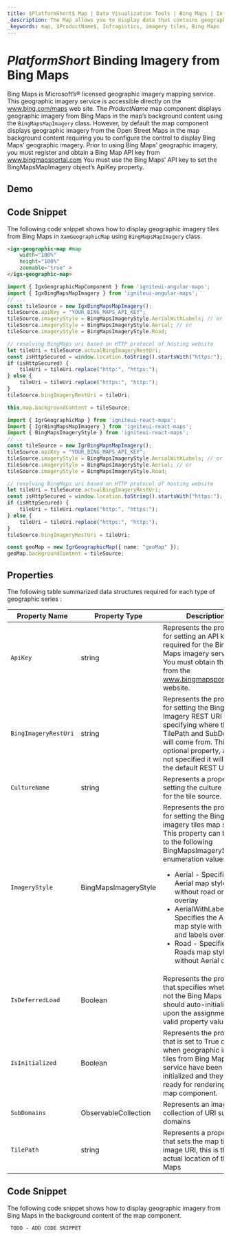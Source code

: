 ```yaml
---
title: $PlatformShort$ Map | Data Visualization Tools | Bing Maps | Infragistics
_description: The Map allows you to display data that contains geographic locations from view models or geo-spatial data loaded from shape files on geographic imagery maps.View the demo, dependencies, usage and toolbar for more information.
_keywords: map, $ProductName$, Infragistics, imagery tiles, Bing Maps
---
```

# $PlatformShort$ Binding Imagery from Bing Maps

Bing Maps is Microsoft’s® licensed geographic imagery mapping service. This geographic imagery service is accessible directly on the <a href="http://www.bing.com/maps" target="_blank">www.bing.com/maps</a>  web site. The $ProductName$ map component displays geographic imagery from Bing Maps in the map’s background content using the `BingMapsMapImagery` class. However, by default the map component displays geographic imagery from the Open Street Maps in the map background content requiring you to configure the control to display Bing Maps’ geographic imagery. Prior to using Bing Maps’ geographic imagery, you must register and obtain a Bing Map API key from <a href="http://www.bingmapsportal.coms" target="_blank">www.bingmapsportal.com</a> You must use the Bing Maps’ API key to set the BingMapsMapImagery object’s ApiKey property.

## Demo


<code-view style="height: 500px" 
           data-demos-base-url="{environment:dvDemosBaseUrl}" 
           iframe-src="{environment:dvDemosBaseUrl}/maps/geo-map-display-bing-imagery"  >
</code-view>

<div class="divider--half"></div>

## Code Snippet
The following code snippet shows how to display geographic imagery tiles from Bing Maps in `XamGeographicMap` using `BingMapsMapImagery` class.

```html
<igx-geographic-map #map
    width="100%"
    height="100%"
    zoomable="true" >
</igx-geographic-map>
```

```ts
import { IgxGeographicMapComponent } from 'igniteui-angular-maps';
import { IgxBingMapsMapImagery } from 'igniteui-angular-maps';
// ...
const tileSource = new IgxBingMapsMapImagery();
tileSource.apiKey = "YOUR_BING_MAPS_API_KEY";
tileSource.imageryStyle = BingMapsImageryStyle.AerialWithLabels; // or
tileSource.imageryStyle = BingMapsImageryStyle.Aerial; // or
tileSource.imageryStyle = BingMapsImageryStyle.Road;

// resolving BingMaps uri based on HTTP protocol of hosting website
let tileUri = tileSource.actualBingImageryRestUri;
const isHttpSecured = window.location.toString().startsWith("https:");
if (isHttpSecured) {
    tileUri = tileUri.replace("http:", "https:");
} else {
    tileUri = tileUri.replace("https:", "http:");
}
tileSource.bingImageryRestUri = tileUri;

this.map.backgroundContent = tileSource;
```

```ts
import { IgrGeographicMap } from 'igniteui-react-maps';
import { IgrBingMapsMapImagery } from 'igniteui-react-maps';
import { BingMapsImageryStyle } from 'igniteui-react-maps';
// ...
const tileSource = new IgrBingMapsMapImagery();
tileSource.apiKey = "YOUR_BING_MAPS_API_KEY";
tileSource.imageryStyle = BingMapsImageryStyle.AerialWithLabels; // or
tileSource.imageryStyle = BingMapsImageryStyle.Aerial; // or
tileSource.imageryStyle = BingMapsImageryStyle.Road;

// resolving BingMaps uri based on HTTP protocol of hosting website
let tileUri = tileSource.actualBingImageryRestUri;
const isHttpSecured = window.location.toString().startsWith("https:");
if (isHttpSecured) {
    tileUri = tileUri.replace("http:", "https:");
} else {
    tileUri = tileUri.replace("https:", "http:");
}
tileSource.bingImageryRestUri = tileUri;

const geoMap = new IgrGeographicMap({ name: "geoMap" });
geoMap.backgroundContent = tileSource;
```

## Properties
The following table summarized data structures required for each type of geographic series :

| Property Name  | Property Type   | Description   |
|--------------|---------------| ---------------|
|`ApiKey`|string|Represents the property for setting an API key required for the Bing Maps imagery service. You must obtain this key from the <a href="http://www.bingmapsportal.coms" target="_blank">www.bingmapsportal.com</a> website.|
|`BingImageryRestUri`|string|Represents the property for setting the Bing Imagery REST URI specifying where the TilePath and SubDomains will come from. This is an optional property, and if not specified it will use the default REST URI.|
|`CultureName`|string|Represents a property for setting the culture name for the tile source.|
|`ImageryStyle`|BingMapsImageryStyle|Represents the property for setting the Bing Maps imagery tiles map style. This property can be set to the following BingMapsImageryStyle enumeration values: <ul><li> Aerial - Specifies the Aerial map style without road or labels overlay</li> <li> AerialWithLabels - Specifies the Aerial map style with road and labels overlay</li><li> Road - Specifies the Roads map style without Aerial overlay</li></ul>|
|`IsDeferredLoad`|Boolean|Represents the property that specifies whether or not the Bing Maps service should auto-initialized upon the assignment of valid property values.|
|`IsInitialized`|Boolean|Represents the property that is set to True occurs when geographic imagery tiles from Bing Maps service have been initialized and they are ready for rendering in the map component.|
|`SubDomains`|ObservableCollection<string>|Represents an image collection of URI sub domains|
|`TilePath`|string|Represents a property that sets the map tile image URI, this is the actual location of the Bing Maps|

## Code Snippet
The following code snippet shows how to display geographic imagery from Bing Maps in the background content of the map component.

```html
 TODO - ADD CODE SNIPPET
```


